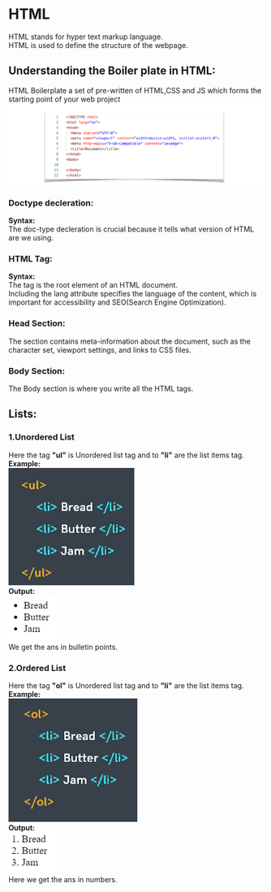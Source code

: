 <h1>HTML</h1>
HTML stands for hyper text markup language.<br>
HTML is used to define the structure of the webpage.

<h2>Understanding the Boiler plate in HTML:</h2>
HTML Boilerplate a set of pre-written of HTML,CSS and JS which forms the starting point of your web project
<img src="Images\boilerplate.png" alt="Boilerplate">

<h3>Doctype decleration:</h3>
<b>Syntax: <!DOCTYPE html> </b><br>
The doc-type decleration is crucial because it tells what version of HTML are we using.<br>

<h3>HTML Tag:</h3>
<b>Syntax: <html lang "en"></b><br>
The <html> tag is the root element of an HTML document. <br>
Including the lang attribute specifies the language of the content, which is important for accessibility and SEO(Search Engine Optimization).

<h3>Head Section:</h3>
The <head> section contains meta-information about the document, such as the character set, viewport settings, and links to CSS files.

<h3>Body Section:</h3>
The Body section is where you write all the HTML tags.

<h2>Lists:</h2>
<h3>1.Unordered List</h3>
Here the tag <b>"ul"</b> is Unordered list tag and to <b>"li"</b> are the list items tag.<br>
<b>Example:</b><br>
<img src="Images\ul.png" alt="Unordered list"><br>
<b>Output:</b><br>
<img src="Images\ul_op.png" alt="Unordered list Output"><br>
We get the ans in bulletin points.

<h3>2.Ordered List</h3>
Here the tag <b>"ol"</b> is Unordered list tag and to <b>"li"</b> are the list items tag.<br>
<b>Example:</b><br>
<img src="Images\ol.png" alt="Unordered list sample image"><br>
<b>Output:</b><br>
<img src="Images\ol_op.png" alt="Unordered list sample image"><br>
Here we get the ans in numbers.
